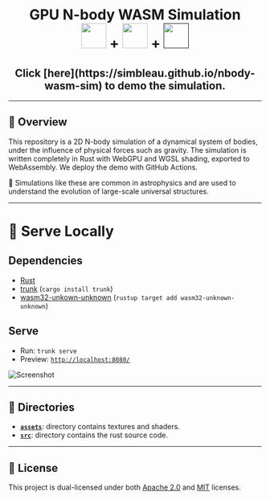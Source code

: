 <div align="center">

<h1>GPU N-body WASM Simulation
</br>
<a href="https://www.rust-lang.org/"><img src="https://simpleicons.org/icons/rust.svg" width="50px" height="50px"/></a>
+
<a href="https://www.rust-lang.org/what/wasm"><img src="https://simpleicons.org/icons/webassembly.svg" width="50px" height="50px"/></a>
+
<a href=""><img src="https://wgpu.rs/logo.min.svg" width="50px" height="50px"/></a>
</h1>

<h2>Click [here](https://simbleau.github.io/nbody-wasm-sim) to demo the simulation.</h2>

</div>

---

## 📖 Overview
This repository is a 2D N-body simulation of a dynamical system of bodies, under the influence of physical forces such as gravity. The simulation is written completely in Rust with WebGPU and WGSL shading, exported to WebAssembly. We deploy the demo with GitHub Actions.

🔸 Simulations like these are common in astrophysics and are used to understand the evolution of large-scale universal structures.

---

# 🚀 Serve Locally
## Dependencies
- [Rust](https://www.rust-lang.org/)
- [trunk](https://trunkrs.dev/) (`cargo install trunk`)
- [wasm32-unkown-unknown](https://yew.rs/docs/getting-started/introduction#install-webassembly-target) (`rustup target add wasm32-unknown-unknown`)
## Serve
- Run: `trunk serve`
- Preview: [`http://localhost:8080/`](http://localhost:8080/)

![Screenshot](https://user-images.githubusercontent.com/48108917/183275653-a2ee4f9c-a982-482e-8405-bd124d4bbcf5.png)

---

## 📁 Directories

- [__`assets`__](./assets/): directory contains textures and shaders.
- [__`src`__](./src/): directory contains the rust source code.

---

## 🔏 License
This project is dual-licensed under both [Apache 2.0](LICENSE-APACHE) and [MIT](LICENSE-MIT) licenses.